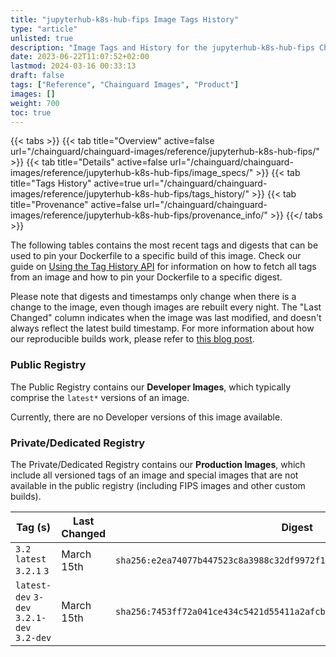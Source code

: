 ```yaml
---
title: "jupyterhub-k8s-hub-fips Image Tags History"
type: "article"
unlisted: true
description: "Image Tags and History for the jupyterhub-k8s-hub-fips Chainguard Image"
date: 2023-06-22T11:07:52+02:00
lastmod: 2024-03-16 00:33:13
draft: false
tags: ["Reference", "Chainguard Images", "Product"]
images: []
weight: 700
toc: true
---
```


{{< tabs >}}
{{< tab title="Overview" active=false url="/chainguard/chainguard-images/reference/jupyterhub-k8s-hub-fips/" >}}
{{< tab title="Details" active=false url="/chainguard/chainguard-images/reference/jupyterhub-k8s-hub-fips/image_specs/" >}}
{{< tab title="Tags History" active=true url="/chainguard/chainguard-images/reference/jupyterhub-k8s-hub-fips/tags_history/" >}}
{{< tab title="Provenance" active=false url="/chainguard/chainguard-images/reference/jupyterhub-k8s-hub-fips/provenance_info/" >}}
{{</ tabs >}}

The following tables contains the most recent tags and digests that can be used to pin your Dockerfile to a specific build of this image. Check our guide on [Using the Tag History API](/chainguard/chainguard-images/using-the-tag-history-api/) for information on how to fetch all tags from an image and how to pin your Dockerfile to a specific digest.

Please note that digests and timestamps only change when there is a change to the image, even though images are rebuilt every night. The "Last Changed" column indicates when the image was last modified, and doesn't always reflect the latest build timestamp. For more information about how our reproducible builds work, please refer to [this blog post](https://www.chainguard.dev/unchained/reproducing-chainguards-reproducible-image-builds).

### Public Registry
The Public Registry contains our **Developer Images**, which typically comprise the `latest*` versions of an image.

Currently, there are no Developer versions of this image available.

### Private/Dedicated Registry
The Private/Dedicated Registry contains our **Production Images**, which include all versioned tags of an image and special images that are not available in the public registry (including FIPS images and other custom builds).

| Tag (s)                                     | Last Changed | Digest                                                                    |
|---------------------------------------------|--------------|---------------------------------------------------------------------------|
|  `3.2` `latest` `3.2.1` `3`                 | March 15th   | `sha256:e2ea74077b447523c8a3988c32df9972f1dc1db5a1b8a9f12c4952f4bf57187f` |
|  `latest-dev` `3-dev` `3.2.1-dev` `3.2-dev` | March 15th   | `sha256:7453ff72a041ce434c5421d55411a2afcb2414c7dc5484ac9a709cb5f7ffa072` |


